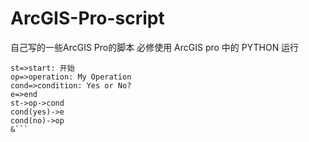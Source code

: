 # ArcGIS-Pro-script
自己写的一些ArcGIS Pro的脚本 必修使用 ArcGIS pro 中的 PYTHON 运行
```flow
st=>start: 开始
op=>operation: My Operation
cond=>condition: Yes or No?
e=>end
st->op->cond
cond(yes)->e
cond(no)->op
&```
